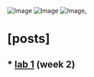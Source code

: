 ![Image](https://github.com/jeanniekim/cse15l-lab-reports/blob/main/assets/images/pigeontype.gif?raw=true) ![Image](https://github.com/jeanniekim/cse15l-lab-reports/blob/main/assets/images/pigeontype.gif?raw=true) ![Image](https://github.com/jeanniekim/cse15l-lab-reports/blob/main/assets/images/pigeontype.gif?raw=true)[.](secrets/madness.md)

# [posts]

## * [lab 1](labs/lab-report-1-week-2.md) (week 2)
